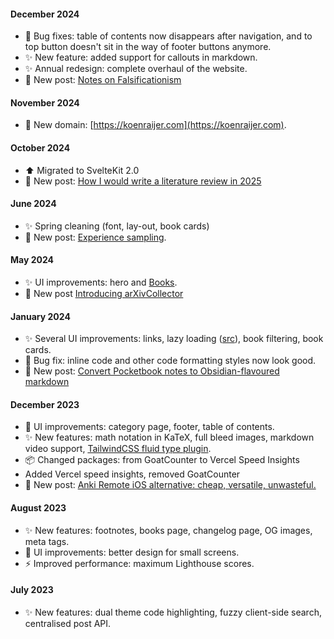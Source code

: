 #### December 2024
- 🐞 Bug fixes: table of contents now disappears after navigation, and to top button doesn't sit in the way of footer buttons anymore.
- ✨ New feature: added support for callouts in markdown.
- ✨ Annual redesign: complete overhaul of the website.
- 📝 New post: [Notes on Falsificationism](/falsificationism)

#### November 2024
- 📍 New domain: [https://koenraijer.com](https://koenraijer.com).

#### October 2024
- ⬆️ Migrated to SvelteKit 2.0
- 📝 New post: [How I would write a literature review in 2025](/literature-review)

#### June 2024
- ✨ Spring cleaning (font, lay-out, book cards)
- 📝 New post: [Experience sampling](/experience-sampling).

#### May 2024
- ✨ UI improvements: hero and [Books](/books).
- 📝 New post [Introducing arXivCollector](arxivcollector)

#### January 2024
- ✨ Several UI improvements: links, lazy loading ([src](https://alex-schnabl.medium.com/lazy-loading-images-and-components-in-svelte-and-sveltekit-using-typescript-6a8443bb9479)), book filtering, book cards.
- 🐞 Bug fix: inline code and other code formatting styles now look good.
- 📝 New post: [Convert Pocketbook notes to Obsidian-flavoured markdown](/pocketbook-html-to-obsidian-md)

#### December 2023
- 💄 UI improvements: category page, footer, table of contents.
- ✨ New features: math notation in KaTeX, full bleed images, markdown video support, [TailwindCSS fluid type plugin](https://davidhellmann.com/blog/development/tailwindcss-fluid-type-plugin). 
- 📦 Changed packages: from GoatCounter to Vercel Speed Insights
- Added Vercel speed insights, removed GoatCounter
- 📝 New post: [Anki Remote iOS alternative: cheap, versatile, unwasteful.](/anki-remote)

#### August 2023
- ✨ New features: footnotes, books page, changelog page, OG images, meta tags. 
- 💄 UI improvements: better design for small screens. 
- ⚡️ Improved performance: maximum Lighthouse scores. 

#### July 2023
- ✨ New features: dual theme code highlighting, fuzzy client-side search, centralised post API. 
